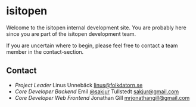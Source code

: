 isitopen
========

Welcome to the isitopen internal development site.
You are probably here since you are part of the isitopen development team.

If you are uncertain where to begin, please feel free to contact a team member in the contact-section.

## Contact  ##

- *Project Leader* Linus Unnebäck <linus@folkdatorn.se>
- *Core Developer Backend* Emil [@sakjur](https://twitter.com/#!/sakjur) Tullstedt <sakjur@gmail.com>
- *Core Developer Web Frontend* Jonathan Gill <mrjonathangill@gmail.com>
